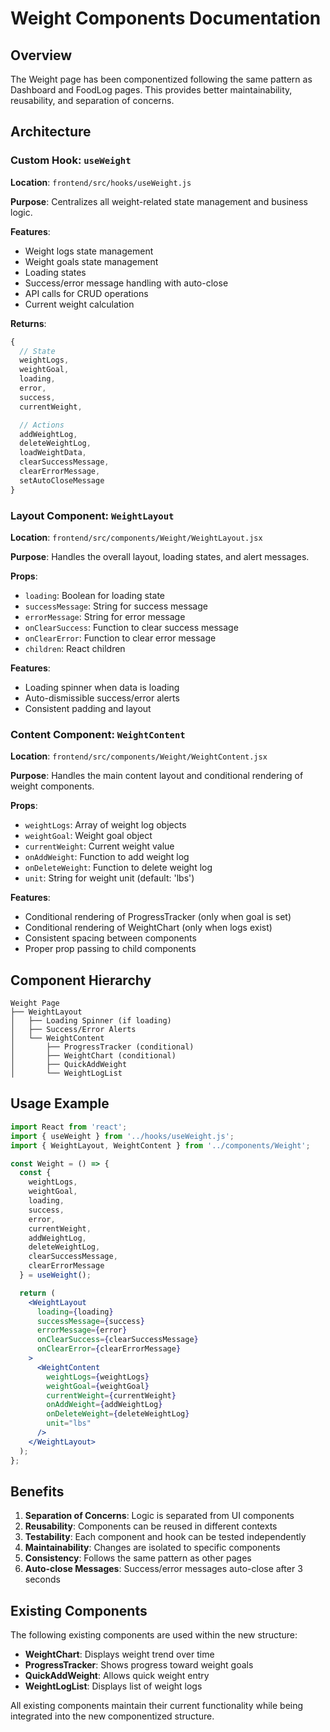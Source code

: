 # Weight Components Documentation

## Overview

The Weight page has been componentized following the same pattern as Dashboard and FoodLog pages. This provides better maintainability, reusability, and separation of concerns.

## Architecture

### Custom Hook: `useWeight`

**Location**: `frontend/src/hooks/useWeight.js`

**Purpose**: Centralizes all weight-related state management and business logic.

**Features**:
- Weight logs state management
- Weight goals state management
- Loading states
- Success/error message handling with auto-close
- API calls for CRUD operations
- Current weight calculation

**Returns**:
```javascript
{
  // State
  weightLogs,
  weightGoal,
  loading,
  error,
  success,
  currentWeight,

  // Actions
  addWeightLog,
  deleteWeightLog,
  loadWeightData,
  clearSuccessMessage,
  clearErrorMessage,
  setAutoCloseMessage
}
```

### Layout Component: `WeightLayout`

**Location**: `frontend/src/components/Weight/WeightLayout.jsx`

**Purpose**: Handles the overall layout, loading states, and alert messages.

**Props**:
- `loading`: Boolean for loading state
- `successMessage`: String for success message
- `errorMessage`: String for error message
- `onClearSuccess`: Function to clear success message
- `onClearError`: Function to clear error message
- `children`: React children

**Features**:
- Loading spinner when data is loading
- Auto-dismissible success/error alerts
- Consistent padding and layout

### Content Component: `WeightContent`

**Location**: `frontend/src/components/Weight/WeightContent.jsx`

**Purpose**: Handles the main content layout and conditional rendering of weight components.

**Props**:
- `weightLogs`: Array of weight log objects
- `weightGoal`: Weight goal object
- `currentWeight`: Current weight value
- `onAddWeight`: Function to add weight log
- `onDeleteWeight`: Function to delete weight log
- `unit`: String for weight unit (default: 'lbs')

**Features**:
- Conditional rendering of ProgressTracker (only when goal is set)
- Conditional rendering of WeightChart (only when logs exist)
- Consistent spacing between components
- Proper prop passing to child components

## Component Hierarchy

```
Weight Page
├── WeightLayout
│   ├── Loading Spinner (if loading)
│   ├── Success/Error Alerts
│   └── WeightContent
│       ├── ProgressTracker (conditional)
│       ├── WeightChart (conditional)
│       ├── QuickAddWeight
│       └── WeightLogList
```

## Usage Example

```jsx
import React from 'react';
import { useWeight } from '../hooks/useWeight.js';
import { WeightLayout, WeightContent } from '../components/Weight';

const Weight = () => {
  const {
    weightLogs,
    weightGoal,
    loading,
    success,
    error,
    currentWeight,
    addWeightLog,
    deleteWeightLog,
    clearSuccessMessage,
    clearErrorMessage
  } = useWeight();

  return (
    <WeightLayout
      loading={loading}
      successMessage={success}
      errorMessage={error}
      onClearSuccess={clearSuccessMessage}
      onClearError={clearErrorMessage}
    >
      <WeightContent
        weightLogs={weightLogs}
        weightGoal={weightGoal}
        currentWeight={currentWeight}
        onAddWeight={addWeightLog}
        onDeleteWeight={deleteWeightLog}
        unit="lbs"
      />
    </WeightLayout>
  );
};
```

## Benefits

1. **Separation of Concerns**: Logic is separated from UI components
2. **Reusability**: Components can be reused in different contexts
3. **Testability**: Each component and hook can be tested independently
4. **Maintainability**: Changes are isolated to specific components
5. **Consistency**: Follows the same pattern as other pages
6. **Auto-close Messages**: Success/error messages auto-close after 3 seconds

## Existing Components

The following existing components are used within the new structure:

- **WeightChart**: Displays weight trend over time
- **ProgressTracker**: Shows progress toward weight goals
- **QuickAddWeight**: Allows quick weight entry
- **WeightLogList**: Displays list of weight logs

All existing components maintain their current functionality while being integrated into the new componentized structure.